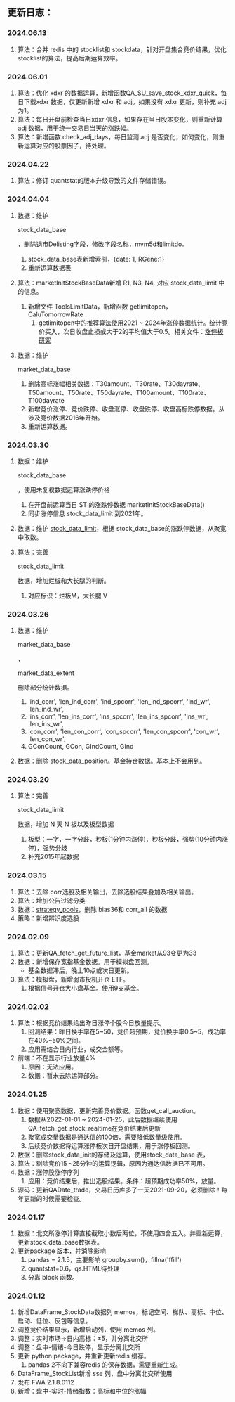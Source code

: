 ## 更新日志：

### 2024.06.13

1. 算法：合并 redis 中的 stocklist和 stockdata，针对开盘集合竞价结果，优化stocklist的算法，提高后期运算效率。

### 2024.06.01

1. 算法：优化 xdxr 的数据运算，新增函数QA_SU_save_stock_xdxr_quick，每日下载xdxr 数据，仅更新新增 xdxr 和 adj。如果没有 xdxr 更新，则补充 adj 为1。
2. 算法：每日开盘前检查当日xdxr 信息，如果存在当日股本变化，则重新计算adj 数据，用于统一交易日当天的涨跌幅。
3. 算法：新增函数 check_adj_days，每日监测 adj 是否变化，如何变化，则重新运算对应的股票因子，待处理。

### 2024.04.22

1. 算法：修订 quantstat的版本升级导致的文件存储错误。

### 2024.04.04

1. 数据：维护 

   stock_data_base

   ，删除退市Delisting字段，修改字段名称，mvm5d和limitdo。

   1.  stock_data_base表新增索引，{date: 1, RGene:1}
   2. 重新运算数据表

2. 算法：marketInitStockBaseData新增 R1, N3, N4, 对应 stock_data_limit 中的信息。

   1. 新增文件 ToolsLimitData，新增函数 getlimitopen， CaluTomorrowRate
      1. getlimitopen中的推荐算法使用2021 ~ 2024年涨停数据统计。统计竞价买入，次日收盘止损或大于2的平均值大于0.5。相关文件：[涨停板研究](http://47.52.36.164:8002/notebooks/涨停板研究.ipynb)

3. 数据：维护 

   market_data_base

   1. 删除高标涨幅相关数据：T30amount、T30rate、T30dayrate、T50amount、T50rate、T50dayrate、T100amount、T100rate、T100dayrate
   2. 新增竞价涨停、竞价跌停、收盘涨停、收盘跌停、收盘高标跌停数据。从涉及竞价数据2016年开始。
   3. 重新运算数据。

### 2024.03.30

1. 数据：维护 

   stock_data_base

   ，使用未复权数据运算涨跌停价格

   1. 在开盘前运算当日 ST 的涨跌停数据 marketInitStockBaseData()
   2. 同步涨停信息 stock_data_limit 到2021年。

2. 数据：维护 [stock_data_limit](http://47.52.36.164:8001/app/quantaxis/quantaxis/stock_data_limit/view/1)，根据 stock_data_base的涨跌停数据，从聚宽中取数。

3. 算法：完善 

   stock_data_limit

    数据，增加烂板和大长腿的判断。

   1. 对应标识：烂板M，大长腿 V

### 2024.03.26

1. 数据：维护 

   market_data_base

   ，

   market_data_extent

    删除部分统计数据。

   1. 'ind_corr', 'len_ind_corr', 'ind_spcorr', 'len_ind_spcorr', 'ind_wr', 'len_ind_wr', 
   2. 'ins_corr', 'len_ins_corr', 'ins_spcorr', 'len_ins_spcorr', 'ins_wr', 'len_ins_wr', 
   3. 'con_corr', 'len_con_corr', 'con_spcorr', 'len_con_spcorr', 'con_wr', 'len_con_wr',
   4. GConCount, GCon, GIndCount, GInd

2. 数据：删除 stock_data_position。基金持仓数据。基本上不会用到。

### 2024.03.20

1. 算法：完善 

   stock_data_limit

    数据，增加 N 天 N 板以及板型数据

   1. 板型：一字，一字分歧，秒板(1分钟内涨停)，秒板分歧，强势(10分钟内涨停)，强势分歧
   2. 补充2015年起数据

### 2024.03.15

1. 算法：去除 corr选股及相关输出，去除选股结果叠加及相关输出。
2. 算法：增加公告过滤分类
3. 数据：[strategy_pools](http://47.52.36.164:8001/app/quantaxis/quantaxis/strategy_pools/view)，删除 bias36和 corr_all 的数据
4. 策略：新增辨识度选股

### 2024.02.09

1. 算法：更新QA_fetch_get_future_list，基金market从93变更为33
2. 数据：新增保存宽指基金数据。用于模拟盘回测。
   - 基金数据滞后，晚上10点或次日更新。
3. 算法：模拟盘，新增弱市投机开仓 ETF。
   1. 根据信号开仓大小盘基金。使用9支基金。

### 2024.02.02

1. 算法：根据竞价结果给出昨日涨停个股今日放量提示。
   1. 回测结果：昨日换手率在5~50，竞价超预期，竞价换手率0.5~5，成功率在40%~50%之间。
   2. 应用需结合日内行业，成交金额等。
2. 前端：不在显示行业放量4%
   1. 原因：无法应用。
   2. 数据：暂未去除运算部分。

### 2024.01.25

1. 数据：使用聚宽数据，更新完善竞价数据。函数get_call_auction。
   1. 数据从2022-01-01 ~ 2024-01-25，此后数据继续使用QA_fetch_get_stock_realtime在竞价结束后更新
   2. 聚宽成交量数据是通达信的100倍，需要降低数量级使用。
   3. 后续竞价数据将运算涨停板次日开盘结果，用于涨停板回测。
2. 数据：删除stock_data_init的存储及运算，使用stock_data_base 表，
3. 算法：剔除竞价15 ~25分钟的运算逻辑，原因为通达信数据已不可用。
4. 数据：涨停股涨停序列
   1. 应用：竞价结束后，推出选股结果。条件：超预期成功率50%，放量。
5. 源码：更新QADate_trade，交易日历库多了一天2021-09-20，必须删除！每年更新的时候需要检查。

### 2024.01.17

1. 数据：北交所涨停计算直接截取小数后两位，不使用四舍五入。并重新运算，更新stock_data_base数据表。
2. 更新package 版本，并消除影响
   1. pandas = 2.1.5，主要影响 groupby.sum()，fillna('ffill')
   2. quantstat=0.6，qs.HTML待处理
   3. 分离 block 函数。

### 2024.01.12

1. 新增DataFrame_StockData数据列 memos，标记空间、梯队、高标、中位、启动、低位、反包等信息。
2. 调整竞价结果显示，新增启动列，使用 memos 列。
3. 调整：实时市场→日内高标：±5，并分离北交所
4. 调整：盘中-情绪-今日跌停，显示分离北交所
5. 更新 python package，并重新更新redis 缓存。
   1. pandas 2不向下兼容redis 的保存数据，需要重新生成。
6. DataFrame_StockList新增 sse 列，盘中分离北交所使用
7. 发布 FWA 2.1.8.0112
8. 新增：盘中-实时-情绪指数：高标和中位的涨幅